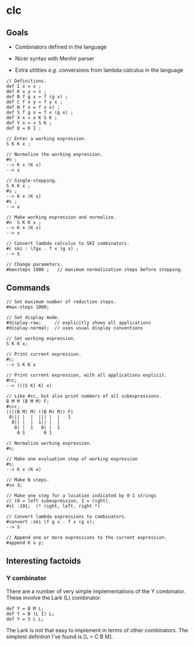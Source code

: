 # clc

## Goals

* Combinators defined in the language

* Nicer syntax with Menhir parser

* Extra utilities _e.g._
  conversions from lambda calculus in the language

```
// Definitions.
def I x = x ;
def K x y = x ;
def B f g x = f (g x) ;
def C f x y = f y x ;
def W f x = f x x) ;
def S f g x = f x (g x) ;
def X x = x K S K ;
def Y x = x S K ;
def Q = K I ;

// Enter a working expression.
S K K x ;

// Normalize the working expression.
#n ;
--> K x (K x)
--> x

// Single-stepping.
S K K x ;
#s ;
--> K x (K x)
#s ;
--> x

// Make working expression and normalize.
#n  S K K x ;
--> K x (K x)
--> x

// Convert lambda calculus to SKI combinators.
#c ski : \fgx . f x (g x) ;
--> S

// Change parameters.
#maxsteps 1000 ;   // maximum normalization steps before stopping.
```

## Commands

```
// Set maximum number of reduction steps.
#max-steps 1000;

// Set display mode.
#display-raw;     // explicitly shows all applications
#display-normal;  // uses usual display conventions

// Set working expression.
S K K x;

// Print current expression.
#c;
--> S K K x

// Print current expression, with all applications explicit.
#cc;
--> (((S K) K) x)

// Like #cc, but also print numbers of all subexpressions.
B M M (B M M) F;
#ccc;
((((B M) M) ((B M) M)) F)
 0||| |  |  ||| |  |   1
  0|| |  |  1|| |  |
   0| |  1   0| |  1
    0 1       0 1

// Normalize working expression.
#n;

// Make one evaluation step of working expression
#s;
--> K x (K x)

// Make N steps.
#sn 3;

// Make one step for a location indicated by 0-1 strings
// (0 = left subexpression, 1 = right).
#sl :101;  (* right, left, right *)

// Convert lambda expressions to combinators.
#convert :ski \f g x . f x (g x);
--> S

// Append one or more expressions to the current expression.
#append K x y;
```

## Interesting factoids

### Y combinator

There are a number of very simple implementations of the Y combinator.
These involve the Lark (L) combinator.

```
def Y = B M L;
def Y = B (L I) L;
def Y = S L L;
```

The Lark is not that easy to implement in terms of other combinators.
The simplest defintion I've found is [L = C B M].


